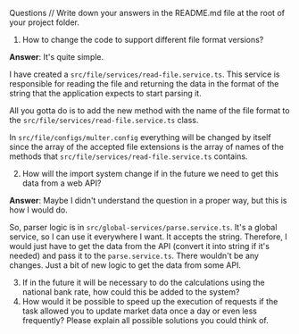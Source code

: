 Questions
// Write down your answers in the README.md file at the root of your project folder.

1. How to change the code to support different file format versions?

<strong>Answer</strong>: It's quite simple. 

I have created a `src/file/services/read-file.service.ts`. This service is responsible for reading the file and returning the data in the format of the string that the application expects to start parsing it.

All you gotta do is to add the new method with the name of the file format to the `src/file/services/read-file.service.ts` class.

In `src/file/configs/multer.config` everything will be changed by itself since the array of the accepted file extensions is the array of names of the methods that `src/file/services/read-file.service.ts` contains.

2. How will the import system change if in the future we need to get this data from a web API?

<strong>Answer</strong>: Maybe I didn't understand the question in a proper way, but this is how I would do.

So, parser logic is in `src/global-services/parse.service.ts`. It's a global service, so I can use it everywhere I want. It accepts the string. Therefore, I would just have to get the data from the API (convert it into string if it's needed) and pass it to the `parse.service.ts`. There wouldn't be any changes. Just a bit of new logic to get the data from some API.

3. If in the future it will be necessary to do the calculations using the national bank rate, how could this be added to the system?
4. How would it be possible to speed up the execution of requests if the task allowed you to update market data once a day or even less frequently? Please explain all possible solutions you could think of.
